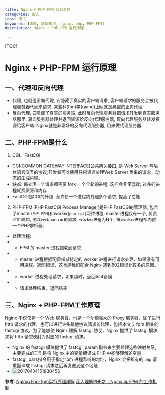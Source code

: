 ```yaml
---
title: Nginx + PHP-FPM 运行原理
categories: 面试 
tags: 面试
keywords: [面试, 基础知识, nginx, php, PHP-FPM]
description: Nginx + PHP-FPM 运行原理

---
```


<!--more-->

[TOC]

# Nginx + PHP-FPM 运行原理

## 一、代理和反向代理
  * 代理, 也就是正向代理, 它隐藏了真实的客户端请求, 客户端请求的服务会被代理服务器代替来请求, 某些科(fan)学(qiang)上网就是典型的正向代理;
  * 反向代理, 它隐藏了真实的服务端, 此时反向代理服务器把请求转发到真实服务器那里, 真实服务器处理并返回资源给反向代理服务器, 反向代理服务器转发资源给客户端. Nginx就是非常好的反向代理服务器, 用来做代理服务器.

## 二、PHP-FPM是什么
  1. CGI、FastCGI
  * CGI(COMMON GATEWAY INTERFACE)公共网关接口, 是 Web Server 与后台语言交互的协议;开发者可以使用任何语言处理Web Server 发来的请求，动态的生成内容。
  * 缺点: 每处理一个请求都需要 fork 一个全新的进程; 这样会非常低效; 过多的进程耗费资源和内存
  * FastCGI是CGI的升级, 允许在一个进程内处理多个请求, 提高了性能

  2. PHP-FPM (PHP FastCGI Process Manager)是PHP FastCGI的管理器, 包含了master(`PHP-FPM`)和worker(`php-cgi`)两种进程: master进程仅有一个, 负责监听端口, 接收web server的请求; worker进程为N个, 每worker进程都内嵌一个PHP解析器;
  * 处理流程:
  * * FPM 的 master 进程接收到请求
  * * master 进程根据配置指派特定的 worker 进程进行请求处理，如果没有可用进程，返回错误，这也是我们配合 Nginx 遇到502错误比较多的原因。
  * * worker 进程处理请求，如果超时，返回504错误
  * * 请求处理结束，返回结果

## 三、Nginx + PHP-FPM工作原理
Nginx 不仅仅是一个 Web 服务器，也是一个功能强大的 Proxy 服务器，除了进行 http 请求的代理，也可以进行许多其他协议请求的代理，包括本文与 fpm 相关的 fastcgi 协议。为了能够使 Nginx 理解 fastcgi 协议，Nginx 提供了 fastcgi 模块来将 http 请求映射为对应的 fastcgi 请求。

  * Nginx 的 fastcgi 模块提供了 fastcgi_param 指令来主要处理这些映射关系, 主要完成的工作是将 Nginx 中的变量翻译成 PHP 中能够理解的变量
  * fastcgi_pass指令用于指定 fpm 进程监听的地址，Nginx 会把所有的 `php` 请求翻译成 fastcgi 请求之后再发送到这个地址
  * ![20170404151830456](/Users/snaker95/Develop/Snaker95-Blog/面试宝/assets/20170404151830456.png)

  **参考**:
  [Nginx+Php-fpm运行原理详解](http://blog.csdn.net/u013474436/article/details/52972699)
  [深入理解PHP之：Nginx 与 FPM 的工作机制](http://blog.jobbole.com/99314/)
